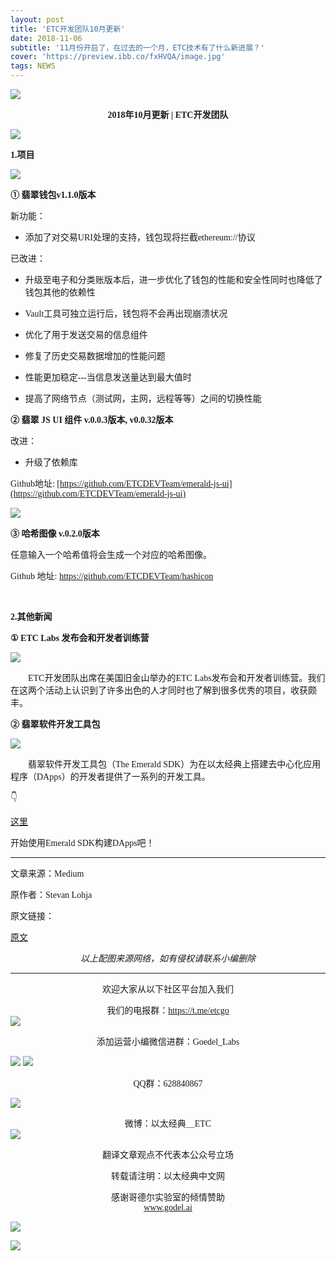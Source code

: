 ```yaml
---
layout: post
title: 'ETC开发团队10月更新'
date: 2018-11-06
subtitle: '11月份开启了，在过去的一个月，ETC技术有了什么新进展？'
cover: 'https://preview.ibb.co/fxHVQA/image.jpg'
tags: NEWS
---
```


![](https://image.ibb.co/h9VWJA/image.jpg)

**<font face="微软雅黑"><center>2018年10月更新 | ETC开发团队</center></font>**


![](https://image.ibb.co/n2vmXq/image.png)

**<font face="微软雅黑">1.项目</font>**

![](https://image.ibb.co/gD9ryV/image.png)


**<font face="微软雅黑">① 翡翠钱包v1.1.0版本</font>**

<font face="微软雅黑">新功能：</font>

- <font face="微软雅黑">添加了对交易URI处理的支持，钱包现将拦截ethereum://协议</font>


<font face="微软雅黑">已改进：</font>

- <font face="微软雅黑">升级至电子和分类账版本后，进一步优化了钱包的性能和安全性同时也降低了钱包其他的依赖性</font>

- <font face="微软雅黑">Vault工具可独立运行后，钱包将不会再出现崩溃状况</font>

- <font face="微软雅黑">优化了用于发送交易的信息组件</font>

- <font face="微软雅黑">修复了历史交易数据增加的性能问题</font>

- <font face="微软雅黑">性能更加稳定---当信息发送量达到最大值时</font>

- <font face="微软雅黑">提高了网络节点（测试网，主网，远程等等）之间的切换性能</font>


**<font face="微软雅黑">② 翡翠 JS UI 组件  v.0.0.3版本, v0.0.32版本</font>**

<font face="微软雅黑">改进：</font>


- <font face="微软雅黑">升级了依赖库</font>


<font face="微软雅黑"> Github地址: [https://github.com/ETCDEVTeam/emerald-js-ui](https://github.com/ETCDEVTeam/emerald-js-ui)</font>

![](https://image.ibb.co/dvrh5A/image.gif)


**<font face="微软雅黑">③ 哈希图像 v.0.2.0版本</font>**



<font face="微软雅黑">任意输入一个哈希值将会生成一个对应的哈希图像。</font>


<font face="微软雅黑">Github 地址:</font>
[<font face="微软雅黑">https://github.com/ETCDEVTeam/hashicon</font>](https://github.com/ETCDEVTeam/hashicon)

<br>

**<font face="微软雅黑">2.其他新闻</font>**

**<font face="微软雅黑">① ETC Labs 发布会和开发者训练营</font>**

![](https://image.ibb.co/fxkWyV/ETC-Labs.png)

&emsp;&emsp;<font face="微软雅黑">ETC开发团队出席在美国旧金山举办的ETC Labs发布会和开发者训练营。我们在这两个活动上认识到了许多出色的人才同时也了解到很多优秀的项目，收获颇丰。</font>


**<font face="微软雅黑">② 翡翠软件开发工具包</font>**


![](https://image.ibb.co/hjd1yV/Emerald-SDK.jpg)

&emsp;&emsp;<font face="微软雅黑">翡翠软件开发工具包（The Emerald SDK）为在以太经典上搭建去中心化应用程序（DApps）的开发者提供了一系列的开发工具。</font>


<font face="微软雅黑">👇</font>

[<font face="微软雅黑">这里</font>](http://docs.etcdevteam.com/emerald-sdk)

<font face="微软雅黑">开始使用Emerald SDK构建DApps吧！</font>


***

<font face="微软雅黑">文章来源：Medium</font>
<br>

<font face="微软雅黑">原作者：Stevan Lohja</font>
<br>

<font face="微软雅黑">原文链接：</font>

[<font face="微软雅黑">原文</font>](https://medium.com/etcdev/october-2018-monthly-dev-update-5b9f732c7389)


*<font face="微软雅黑"><center>以上配图来源网络，如有侵权请联系小编删除</center></font>*



***
<font face="微软雅黑"><center>欢迎大家从以下社区平台加入我们</center></font>


<font face="微软雅黑"><center>我们的电报群：https://t.me/etcgo</center></font>
![](https://image.ibb.co/dDg5iA/image.jpg)

<font face="微软雅黑"><center>添加运营小编微信进群：Goedel_Labs</center></font>

![](https://preview.ibb.co/hnL6OA/G.jpg)
![](https://preview.ibb.co/bZ4pbV/Yan.jpg)


<font face="微软雅黑"><center>QQ群：628840867</center></font>

![](https://image.ibb.co/fTYFGV/QQ.jpg)

<font face="微软雅黑"><center>微博：以太经典＿ETC</center></font>
![](https://preview.ibb.co/f2cWqq/weibo.jpg)

<font face="微软雅黑"><center>翻译文章观点不代表本公众号立场</center></font>

<font face="微软雅黑"><center>转载请注明：以太经典中文网</center></font>

<font face="微软雅黑"><center>感谢哥德尔实验室的倾情赞助</center></font>
[<font face="微软雅黑"><center>www.godel.ai</center></font>](http://www.godel.ai )

![](https://image.ibb.co/mGe2Qq/image.jpg)

[![](https://image.ibb.co/miAkrp/01.jpg)](http://goedel.ai)

